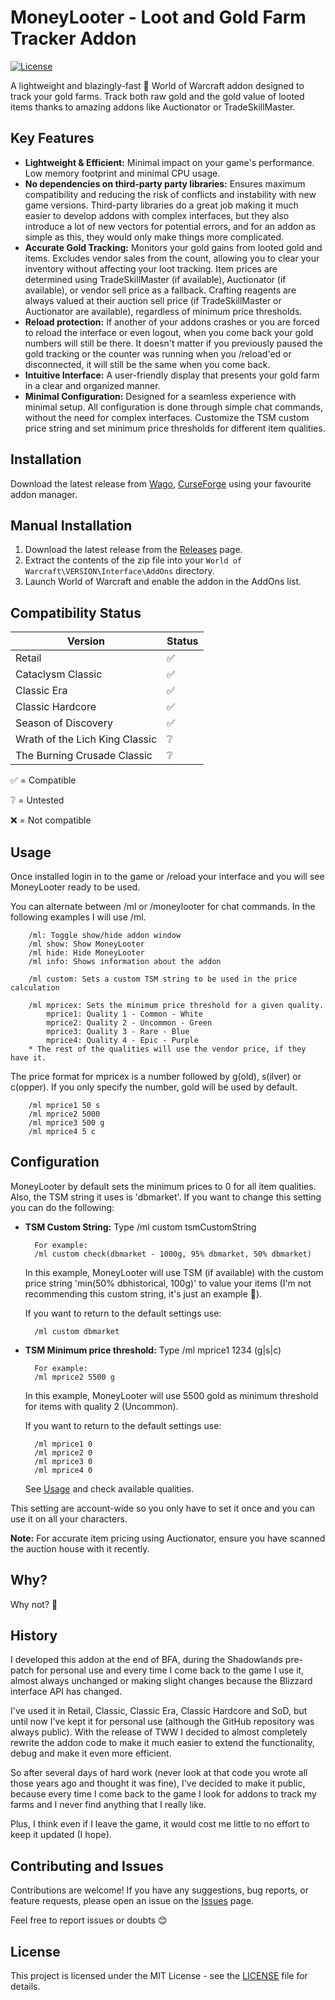 # MoneyLooter - Loot and Gold Farm Tracker Addon

[![License](https://img.shields.io/badge/License-MIT-blue.svg)](https://opensource.org/licenses/MIT)

A lightweight and blazingly-fast 🦀 World of Warcraft addon designed to track your gold farms. Track both raw gold and the gold value of looted items thanks to amazing addons like Auctionator or TradeSkillMaster.

## Key Features

* **Lightweight & Efficient:** Minimal impact on your game's performance. Low memory footprint and minimal CPU usage.
* **No dependencies on third-party party libraries:** Ensures maximum compatibility and reducing the risk of conflicts and instability with new game versions. Third-party libraries do a great job making it much easier to develop addons with complex interfaces, but they also introduce a lot of new vectors for potential errors, and for an addon as simple as this, they would only make things more complicated.
* **Accurate Gold Tracking:** Monitors your gold gains from looted gold and items. Excludes vendor sales from the count, allowing you to clear your inventory without affecting your loot tracking. Item prices are determined using TradeSkillMaster (if available), Auctionator (if available), or vendor sell price as a fallback. Crafting reagents are always valued at their auction sell price (if TradeSkillMaster or Auctionator are available), regardless of minimum price thresholds.
* **Reload protection:** If another of your addons crashes or you are forced to reload the interface or even logout, when you come back your gold numbers will still be there. It doesn't matter if you previously paused the gold tracking or the counter was running when you /reload'ed or disconnected, it will still be the same when you come back.
* **Intuitive Interface:** A user-friendly display that presents your gold farm in a clear and organized manner.
* **Minimal Configuration:** Designed for a seamless experience with minimal setup. All configuration is done through simple chat commands, without the need for complex interfaces. Customize the TSM custom price string and set minimum price thresholds for different item qualities.

## Installation

Download the latest release from [Wago](https://addons.wago.io/addons/moneylooter), [CurseForge](https://legacy.curseforge.com/wow/addons/moneylooter-loot-and-gold-tracker) using your favourite addon manager.

## Manual Installation

1. Download the latest release from the [Releases](https://github.com/will0w7/MoneyLooter/releases) page.
2. Extract the contents of the zip file into your `World of Warcraft\VERSION\Interface\AddOns` directory.
3. Launch World of Warcraft and enable the addon in the AddOns list.

## Compatibility Status

|             Version            | Status |
| ------------------------------ | ------ |
| Retail                         |   ✅   |
| Cataclysm Classic              |   ✅   |
| Classic Era                    |   ✅   |
| Classic Hardcore               |   ✅   |
| Season of Discovery            |   ✅   |
| Wrath of the Lich King Classic |   ❔   |
| The Burning Crusade Classic    |   ❔   |

✅ = Compatible

❔ = Untested

❌ = Not compatible

## Usage

Once installed login in to the game or /reload your interface and you will see MoneyLooter ready to be used.

You can alternate between /ml or /moneylooter for chat commands. In the following examples I will use /ml.

        /ml: Toggle show/hide addon window
        /ml show: Show MoneyLooter
        /ml hide: Hide MoneyLooter
        /ml info: Shows information about the addon
        
        /ml custom: Sets a custom TSM string to be used in the price calculation
        
        /ml mpricex: Sets the minimum price threshold for a given quality.
            mprice1: Quality 1 - Common - White
            mprice2: Quality 2 - Uncommon - Green
            mprice3: Quality 3 - Rare - Blue
            mprice4: Quality 4 - Epic - Purple
        * The rest of the qualities will use the vendor price, if they have it.

The price format for mpricex is a number followed by g(old), s(ilver) or c(opper). If you only specify the number, gold will be used by default.

        /ml mprice1 50 s
        /ml mprice2 5000
        /ml mprice3 500 g
        /ml mprice4 5 c

## Configuration

MoneyLooter by default sets the minimum prices to 0 for all item qualities. Also, the TSM string it uses is 'dbmarket'.
If you want to change this setting you can do the following:

* **TSM Custom String:** Type /ml custom tsmCustomString

        For example:
        /ml custom check(dbmarket - 1000g, 95% dbmarket, 50% dbmarket)

    In this example, MoneyLooter will use TSM (if available) with the custom price string 'min(50% dbhistorical, 100g)' to value your items (I'm not recommending this custom string, it's just an example 🙂).

    If you want to return to the default settings use:

        /ml custom dbmarket
* **TSM Minimum price threshold:** Type /ml mprice1 1234 (g|s|c)

        For example:
        /ml mprice2 5500 g

    In this example, MoneyLooter will use 5500 gold as minimum threshold for items with quality 2 (Uncommon).

    If you want to return to the default settings use:

        /ml mprice1 0
        /ml mprice2 0
        /ml mprice3 0
        /ml mprice4 0

    See [Usage](#usage) and check available qualities.

This setting are account-wide so you only have to set it once and you can use it on all your characters.

**Note:** For accurate item pricing using Auctionator, ensure you have scanned the auction house with it recently.

## Why?

Why not? 🙂

## History

I developed this addon at the end of BFA, during the Shadowlands pre-patch for personal use and every time I come back to the game I use it, almost always unchanged or making slight changes because the Blizzard interface API has changed.

I've used it in Retail, Classic, Classic Era, Classic Hardcore and SoD, but until now I've kept it for personal use (although the GitHub repository was always public).
With the release of TWW I decided to almost completely rewrite the addon code to make it much easier to extend the functionality, debug and make it even more efficient.

So after several days of hard work (never look at that code you wrote all those years ago and thought it was fine), I've decided to make it public, because every time I come back to the game I look for addons to track my farms and I never find anything that I really like.

Plus, I think even if I leave the game, it would cost me little to no effort to keep it updated (I hope).

## Contributing and Issues

Contributions are welcome! If you have any suggestions, bug reports, or feature requests, please open an issue on the [Issues](https://github.com/will0w7/MoneyLooter/issues) page.

Feel free to report issues or doubts 😊

## License

This project is licensed under the MIT License - see the [LICENSE](LICENSE) file for details.
